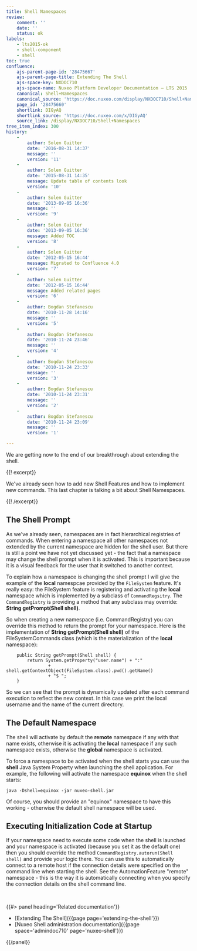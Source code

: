 ```yaml
---
title: Shell Namespaces
review:
    comment: ''
    date: ''
    status: ok
labels:
    - lts2015-ok
    - shell-component
    - shell
toc: true
confluence:
    ajs-parent-page-id: '28475667'
    ajs-parent-page-title: Extending The Shell
    ajs-space-key: NXDOC710
    ajs-space-name: Nuxeo Platform Developer Documentation — LTS 2015
    canonical: Shell+Namespaces
    canonical_source: 'https://doc.nuxeo.com/display/NXDOC710/Shell+Namespaces'
    page_id: '28475660'
    shortlink: DIGyAQ
    shortlink_source: 'https://doc.nuxeo.com/x/DIGyAQ'
    source_link: /display/NXDOC710/Shell+Namespaces
tree_item_index: 300
history:
    -
        author: Solen Guitter
        date: '2016-08-31 14:37'
        message: ''
        version: '11'
    -
        author: Solen Guitter
        date: '2015-08-31 14:35'
        message: Update table of contents look
        version: '10'
    -
        author: Solen Guitter
        date: '2013-09-05 16:36'
        message: ''
        version: '9'
    -
        author: Solen Guitter
        date: '2013-09-05 16:36'
        message: Added TOC
        version: '8'
    -
        author: Solen Guitter
        date: '2012-05-15 16:44'
        message: Migrated to Confluence 4.0
        version: '7'
    -
        author: Solen Guitter
        date: '2012-05-15 16:44'
        message: Added related pages
        version: '6'
    -
        author: Bogdan Stefanescu
        date: '2010-11-28 14:16'
        message: ''
        version: '5'
    -
        author: Bogdan Stefanescu
        date: '2010-11-24 23:46'
        message: ''
        version: '4'
    -
        author: Bogdan Stefanescu
        date: '2010-11-24 23:33'
        message: ''
        version: '3'
    -
        author: Bogdan Stefanescu
        date: '2010-11-24 23:31'
        message: ''
        version: '2'
    -
        author: Bogdan Stefanescu
        date: '2010-11-24 23:09'
        message: ''
        version: '1'

---
```

We are getting now to the end of our breakthrough about extending the shell.

{{! excerpt}}

We've already seen how to add new Shell Features and how to implement new commands. This last chapter is talking a bit about Shell Namespaces.

{{! /excerpt}}

## The Shell Prompt

As we've already seen, namespaces are in fact hierarchical registries of commands. When entering a namespace all other namespaces not extended by the current namespace are hidden for the shell user. But there is still a point we have not yet discussed yet - the fact that a namespace may change the shell prompt when it is activated. This is important because it is a visual feedback for the user that it switched to another context.

To explain how a namespace is changing the shell prompt I will give the example of the **local** namespcae provided by the `FileSystem` feature. It's really easy: the FileSystem feature is registering and activating the **local** namespace which is implemented by a subclass of `CommandRegsitry`. The `CommandRegistry` is providing a method that any subclass may override: **String getPrompt(Shell shell)**.

So when creating a new namespace (i.e. CommandRegistry) you can override this method to return the prompt for your namespace.
Here is the implementation of **String getPrompt(Shell shell)** of the FileSystemCommands class (which is the materialization of the **local** namespace):

```
    public String getPrompt(Shell shell) {
        return System.getProperty("user.name") + ":"
                + shell.getContextObject(FileSystem.class).pwd().getName()
                + "$ ";
    }

```

So we can see that the prompt is dynamically updated after each command execution to reflect the new context. In this case we print the local username and the name of the current directory.

## The Default Namespace

The shell will activate by default the **remote** namespace if any with that name exists, otherwise it is activating the **local** namespace if any such namespace exists, otherwise the **global** namespace is activated.

To force a namespace to be activated when the shell starts you can use the **shell** Java System Property when launching the shell application. For example, the following will activate the namespace **equinox** when the shell starts:

```
java -Dshell=equinox -jar nuxeo-shell.jar

```

Of course, you should provide an "equinox" namespace to have this working - otherwise the default shell namespace will be used.

## Executing Initialization Code at Startup

If your namespace need to execute some code when the shell is launched and your namespace is activated (because you set it as the default one) then you should override the method `CommandRegistry.autorun(Shell shell)` and provide your logic there. You can use this to automatically connect to a remote host if the connection details were specified on the command line when starting the shell. See the AutomationFeature "remote" namespace - this is the way it is automatically connecting when you specify the connection details on the shell command line.

&nbsp;

<div class="row" data-equalizer data-equalize-on="medium"><div class="column medium-6">{{#> panel heading='Related documentation'}}

*   [Extending The Shell]({{page page='extending-the-shell'}})
*   [Nuxeo Shell administration documentation]({{page space='admindoc710' page='nuxeo-shell'}})

{{/panel}}</div><div class="column medium-6">

&nbsp;

</div></div>
